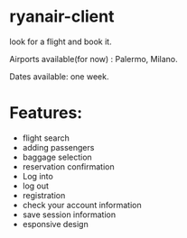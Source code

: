 # ryanair-client
look for a flight and book it.

Airports available(for now) : Palermo, Milano.

Dates available: one week.

# Features:
- flight search
- adding passengers
- baggage selection
- reservation confirmation
- Log into
- log out
- registration
- check your account information
- save session information
- esponsive design
